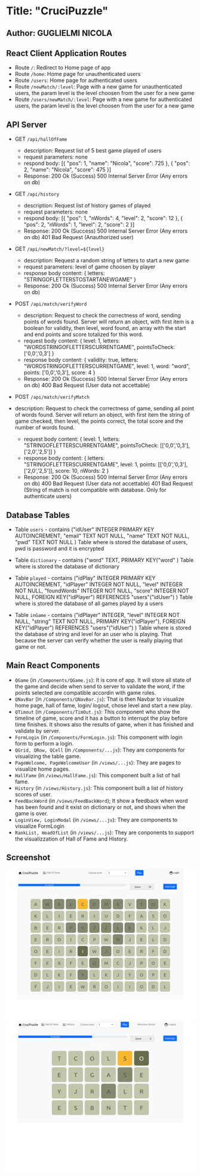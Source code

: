 # Title: "CruciPuzzle"
## Author: GUGLIELMI NICOLA 

## React Client Application Routes

- Route `/`: Redirect to Home page of app
- Route `/home`: Home page for unauthenticated users
- Route `/users`: Home page for authenticated users
- Route `/newMatch/:level`: Page with a new game for unauthenticated users, 
                            the param level is the level choosen from the user for a new game
- Route `/users/newMatch/:level`: Page with a new game for authenticated users,
                            the param level is the level choosen from the user for a new game

## API Server

- GET `/api/hallOfFame`
  - description: Request list of 5 best game played of users
  - request parameters: none
  - respond body: [{
                    "pos": 1,
                    "name": "Nicola",
                    "score": 725
                  }, {
                      "pos": 2,
                      "name": "Nicola",
                      "score": 475
                  }]
  - Response: 200 Ok (Success)
	            500 Internal Server Error (Any errors on db)

- GET `/api/history`
  - description: Request list of history games of played 
  - request parameters: none
  - respond body: [{
                     "pos": 1,
                     "nWords": 4,
                     "level": 2,
                     "score": 12
                    }, {
                      "pos": 2,
                      "nWords": 1,
                      "level": 2,
                      "score": 2
                  }]
  - Response: 200 Ok (Success)
	            500 Internal Server Error (Any errors on db)
              401 Bad Request (Anauthorized user)

- GET `/api/newMatch/?level=${level}`
  - description: Request a random string of letters to start a new game
  - request parameters: level of game choosen by player
  - response body content: {
                          letters: "STRINGOFLETTERSTOSTARTANEWGAME"
                        }
  - Response: 200 Ok (Success)
	            500 Internal Server Error (Any errors on db)

- POST `/api/match/verifyWord`
  - description: Request to check the correctness of word, sending points of words found.
                 Server will return an object, with first item is a boolean for validity, 
                 then level, word found, an array with the start and end points and score
                 totalized for this word.
  - request body content: {
                    level: 1,
                    letters: "WORDSTRINGOFLETTERSCURRENTGAME",
                    pointsToCheck: ['0,0','0,3']
                }
  - response body content: {
                    validity: true,
                    letters: "WORDSTRINGOFLETTERSCURRENTGAME",
                    level: 1,
                    word: "word",
                    points: ['0,0','0,3'],
                    score: 4
              }
  - Response: 200 Ok (Success)
	            500 Internal Server Error (Any errors on db)
              400 Bad Request (User data not accettable)

- POST `/api/match/verifyMatch`
- description: Request to check the correctness of game, sending all point of words found.
                 Server will return an object, with first item the string of game checked,
                 then level, the points correct, the total score and the number of words found.
  - request body content: {
                    level: 1,
                    letters: "STRINGOFLETTERSCURRENTGAME",
                    pointsToCheck: [['0,0','0,3'],['2,0','2,5']]
                }
  - response body content: {
                    letters: "STRINGOFLETTERSCURRENTGAME",
                    level: 1,
                    points: [['0,0','0,3'],['2,0','2,5']],
                    score: 10,
                    nWords: 2
              }
  - Response: 200 Ok (Success)
	            500 Internal Server Error (Any errors on db)
              400 Bad Request (User data not accettable)
              401 Bad Request (String of match is not compatible with database. Only for      authenticate users)
              

## Database Tables

- Table `users` - contains ("idUser"	INTEGER PRIMARY KEY AUTOINCREMENT,
                            "email"	TEXT NOT NULL,
                            "name"	TEXT NOT NULL,
                            "pwd"	TEXT NOT NULL
                          )
        Table where is stored the database of users, pwd is password and it is encrypted
                          
- Table `dictionary` - contains ("word"	TEXT,
                                	PRIMARY KEY("word"
                              )
        Table where is stored the database of dictionary

- Table `played` - contains ("idPlay"	INTEGER PRIMARY KEY AUTOINCREMENT,
                            "idPlayer"	INTEGER NOT NULL,
                            "level"	INTEGER NOT NULL,
                            "foundWords"	INTEGER NOT NULL,
                            "score"	INTEGER NOT NULL,
                            FOREIGN KEY("idPlayer") REFERENCES "users"("idUser")
                          )
        Table where is stored the database of all games played by a users

- Table `inGame` - contains ("idPlayer"	INTEGER,
                            "level"	INTEGER NOT NULL,
                            "string"	TEXT NOT NULL,
                            PRIMARY KEY("idPlayer"),
                            FOREIGN KEY("idPlayer") REFERENCES "users"("idUser")
                          )
        Table where is stored the database of string and level for an user who is playing.
        That because the server can verify whether the user is really playing that game or not.

## Main React Components

- `QGame` (in `/Components/QGame.js`): It is core of app. 
                        It will store all state of the game and decide
                        when send to server to validate the word, if the points selected are compatible accordin with game roles.
- `QNavBar` (in `/Components/QNavBar.js`): That is then Navbar to visualize home page, 
                        hall of fame, login/ logout, chose level and start a new play.
- `QTimout` (in `/Components/TimOut.js`): This component who show the timeline of game, 
                        score and it has a button to interrupt the play before time finishes.
                        It shows also the results of game, when it has finished and validate
                        by server.
- `FormLogin` (in `/Components/FormLogin.js`): This component with login form to perform a 
                        login.
- `QGrid, QRow, QCell` (in `/Components/...js`): They are components for visualizing the table 
                        game.
- `PageWelcome, PageWelcomeUser` (in `/views/...js`): They are pages to visualize home pages.
- `HallFame` (in `/views/HallFame.js`): This component built a list of hall fame.
- `History` (in `/views/History.js`): This component built a list of history scores of user.
- `FeedBackWord` (in `/views/FeedBackWord`); It show a feedback when word has been found and
                        it exist on dictionary or not, and shows when the game is over.
- `LoginView, LoginModal` (in `/views/...js`): They are components to visualize FormLogin
- `RankList, HeadOfList` (in `/views/...js`): They are conponents to support the visualizzation
                        of Hall of Fame and History.


## Screenshot

![Screenshot](img/screenShot.jpg)
![Screenshot](img/screenShot1.png)

